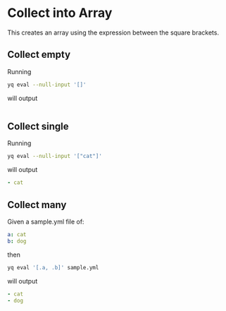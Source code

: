 # Collect into Array

This creates an array using the expression between the square brackets.


## Collect empty
Running
```bash
yq eval --null-input '[]'
```
will output
```yaml
```

## Collect single
Running
```bash
yq eval --null-input '["cat"]'
```
will output
```yaml
- cat
```

## Collect many
Given a sample.yml file of:
```yaml
a: cat
b: dog
```
then
```bash
yq eval '[.a, .b]' sample.yml
```
will output
```yaml
- cat
- dog
```

